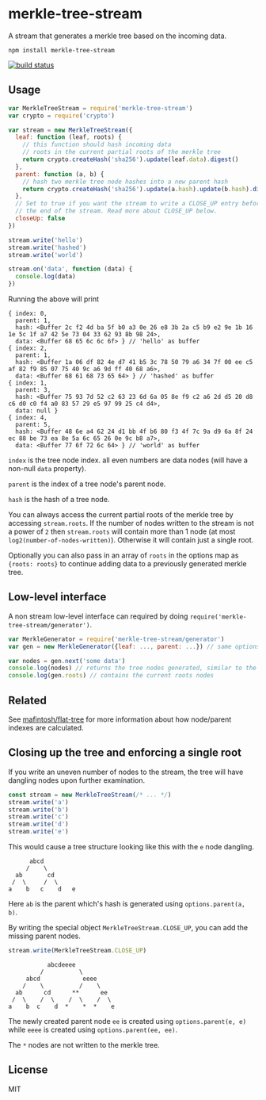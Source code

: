 # merkle-tree-stream

A stream that generates a merkle tree based on the incoming data.

```
npm install merkle-tree-stream
```

[![build status](http://img.shields.io/travis/mafintosh/merkle-tree-stream.svg?style=flat)](http://travis-ci.org/mafintosh/merkle-tree-stream)

## Usage

``` js
var MerkleTreeStream = require('merkle-tree-stream')
var crypto = require('crypto')

var stream = new MerkleTreeStream({
  leaf: function (leaf, roots) {
    // this function should hash incoming data
    // roots in the current partial roots of the merkle tree
    return crypto.createHash('sha256').update(leaf.data).digest()
  },
  parent: function (a, b) {
    // hash two merkle tree node hashes into a new parent hash
    return crypto.createHash('sha256').update(a.hash).update(b.hash).digest()
  },
  // Set to true if you want the stream to write a CLOSE_UP entry before
  // the end of the stream. Read more about CLOSE_UP below.
  closeUp: false
})

stream.write('hello')
stream.write('hashed')
stream.write('world')

stream.on('data', function (data) {
  console.log(data)
})
```

Running the above will print

```
{ index: 0,
  parent: 1,
  hash: <Buffer 2c f2 4d ba 5f b0 a3 0e 26 e8 3b 2a c5 b9 e2 9e 1b 16 1e 5c 1f a7 42 5e 73 04 33 62 93 8b 98 24>,
  data: <Buffer 68 65 6c 6c 6f> } // 'hello' as buffer
{ index: 2,
  parent: 1,
  hash: <Buffer 1a 06 df 82 4e d7 41 b5 3c 78 50 79 a6 34 7f 00 ee c5 af 82 f9 85 07 75 40 9c a6 9d ff 40 68 a6>,
  data: <Buffer 68 61 68 73 65 64> } // 'hashed' as buffer
{ index: 1,
  parent: 3,
  hash: <Buffer 75 93 7d 52 c2 63 23 6d 6a 05 8e f9 c2 a6 2d d5 20 d8 c6 d0 c0 f4 a0 83 57 29 e5 97 99 25 c4 d4>,
  data: null }
{ index: 4,
  parent: 5,
  hash: <Buffer 48 6e a4 62 24 d1 bb 4f b6 80 f3 4f 7c 9a d9 6a 8f 24 ec 88 be 73 ea 8e 5a 6c 65 26 0e 9c b8 a7>,
  data: <Buffer 77 6f 72 6c 64> } // 'world' as buffer
```

`index` is the tree node index. all even numbers are data nodes (will have a non-null `data` property).

`parent` is the index of a tree node's parent node.

`hash` is the hash of a tree node.

You can always access the current partial roots of the merkle tree by accessing `stream.roots`.
If the number of nodes written to the stream is not a power of `2` then `stream.roots` will
contain more than 1 node (at most `log2(number-of-nodes-written)`). Otherwise it will contain just a single root.

Optionally you can also pass in an array of `roots` in the options map as `{roots: roots}` to continue adding data
to a previously generated merkle tree.

## Low-level interface

A non stream low-level interface can required by doing `require('merkle-tree-stream/generator')`.

``` js
var MerkleGenerator = require('merkle-tree-stream/generator')
var gen = new MerkleGenerator({leaf: ..., parent: ...}) // same options as above

var nodes = gen.next('some data')
console.log(nodes) // returns the tree nodes generated, similar to the stream output
console.log(gen.roots) // contains the current roots nodes
```

## Related

See [mafintosh/flat-tree](https://github.com/mafintosh/flat-tree) for more information about
how node/parent indexes are calculated.

## Closing up the tree and enforcing a single root

If you write an uneven number of nodes to the stream, the tree will have
dangling nodes upon further examination.

```js
const stream = new MerkleTreeStream(/* ... */)
stream.write('a')
stream.write('b')
stream.write('c')
stream.write('d')
stream.write('e')
```

This would cause a tree structure looking like this with the `e` node dangling.

```
      abcd
     /    \
  ab       cd
 /  \     /  \
a    b   c    d   e
```

Here `ab` is the parent which's hash is generated using `options.parent(a, b)`.

By writing the special object `MerkleTreeStream.CLOSE_UP`, you can add the missing
parent nodes.

```js
stream.write(MerkleTreeStream.CLOSE_UP)
```

```
           abcdeeee
         /          \
     abcd            eeee
    /    \          /    \
  ab      cd      **      ee
 /  \    /  \    /  \    /  \
a    b  c    d  *    *  *    e
```

The newly created parent node `ee` is created using `options.parent(e, e)`
while `eeee` is created using `options.parent(ee, ee)`.

The `*` nodes are not written to the merkle tree.

## License

MIT
